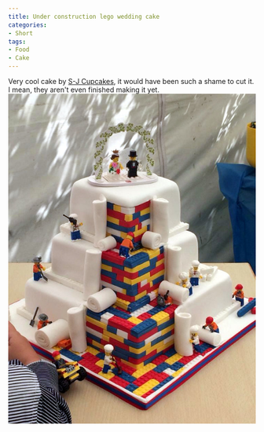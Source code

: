 ```yaml
---
title: Under construction lego wedding cake
categories:
- Short
tags:
- Food
- Cake
---
```


Very cool cake by 
[S-J Cupcakes](https://www.facebook.com/pages/S-J-Cupcakes/170129706399107), it would have been such a shame to cut it. I mean, they aren't even finished making it yet. 
![](/images/static_52001c0be4b09bc7c9f838c9_52224ed3e4b0ba9919a3e0e1_559710eae4b00d130d55cb9d_1435963627759__img.jpg)
